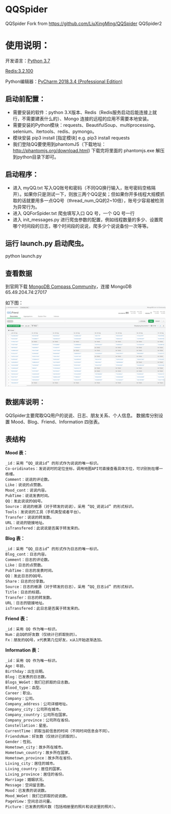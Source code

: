# QQSpider
QQSpider Fork from https://github.com/LiuXingMing/QQSpider QQSpider2

# 使用说明：

开发语言：[Python 3.7](https://www.python.org/ftp/python/3.7.2/python-3.7.2-amd64.exe)

[Redis:3.2.100](https://github.com/MSOpenTech/redis/releases/download/win-3.2.100/Redis-x64-3.2.100.msi)

Python编辑器：[PyCharm 2018.3.4 (Professional Edition)](https://www.mongodb.com/download-center/community)

## 启动前配置：

* 需要安装的软件：python 3.X版本、Redis（Redis服务启动后能连接上就行，不需要建表什么的）、Mongo 连接的远程的应用不需要本地安装。
* 需要安装的Python模块：requests、BeautifulSoup、multiprocessing、selenium、itertools、redis、pymongo。
* 模块安装 pip3 install [指定模块] e.g. pip3 install requests
* 我们登陆QQ要使用到phantomJS（下载地址：http://phantomjs.org/download.html) 下载完将里面的 phantomjs.exe 解压到python目录下即可。


## 启动程序：

* 进入 myQQ.txt 写入QQ账号和密码（不同QQ换行输入，账号密码空格隔开）。如果你只是测试一下，则放三两个QQ足矣；但如果你开多线程大规模抓取的话就要用多一点QQ号（thread_num_QQ的2~10倍），账号少容易被检测为异常行为。
* 进入 QQForSpider.txt 爬虫填写入口 QQ 号，一个 QQ 号一行
* 进入 init_messages.py 进行爬虫参数的配置，例如线程数量的多少、设置爬哪个时间段的日志，哪个时间段的说说，爬多少个说说备份一次等等。

## 运行 launch.py 启动爬虫。
python launch.py

## 查看数据
到官网下载 [MongoDB Compass Community](https://www.mongodb.com/download-center/community)，连接 MongoDB 65.49.204.74:27017

如下图：
![截图](https://github.com/fantasylion/QQSpider/blob/master/Document/20190211172713.png?raw=true)

## 数据库说明：
QQSpider主要爬取QQ用户的说说、日志、朋友关系、个人信息。 
数据库分别设置 Mood、Blog、Friend、Information 四张表。

## 表结构

__Mood 表：__
```
_id：采用 “QQ_说说id” 的形式作为说说的唯一标识。 
Co-oridinates：发说说时的定位坐标，调用地图API可直接查看具体方位，可识别到在哪一栋楼。 
Comment：说说的评论数。 
Like：说说的点赞数。 
Mood_cont：说说内容。 
PubTime：说说发表时间。 
QQ：发此说说的QQ号。 
Source：说说的根源（对于转发的说说），采用 “QQ_说说id” 的形式标识。 
Tools：发说说的工具（手机类型或者平台）。 
Transfer：说说的转发数。 
URL：说说的链接地址。 
isTransfered：此说说是否属于转发来的。
```

__Blog 表：__
```
_id：采用 “QQ_日志id” 的形式作为日志的唯一标识。 
Blog_cont：日志内容。 
Comment：日志的评论数。 
Like：日志的点赞数。 
PubTime：日志的发表时间。 
QQ：发此日志的QQ号。 
Share：日志的分享数。 
Source：日志的根源（对于转发的日志），采用 “QQ_日志id” 的形式标识。 
Title：日志的标题。 
Transfer：日志的转发数。 
URL：日志的链接地址。 
isTransfered：此日志是否属于转发来的。
```

__Friend 表：__
```
_id：采用 QQ 作为唯一标识。 
Num：此QQ的好友数（仅统计已抓取到的）。 
Fx：朋友的QQ号，x代表第几位好友，x从1开始逐渐迭加。
```

__Information 表：__
```
_id：采用 QQ 作为唯一标识。 
Age：年龄。 
Birthday：出生日期。 
Blog：已发表的日志数。 
Blogs_WeGet：我们已抓取的日志数。 
Blood_type：血型。 
Career：职业。 
Company：公司。 
Company_address：公司详细地址。 
Company_city：公司所在城市。 
Company_country：公司所在国家。 
Company_province：公司所在省份。 
Constellation：星座。 
CurrentTime：抓取当前信息的时间（不同时间信息会不同）。 
FriendsNum：好友数（仅统计已抓取的）。 
Gender：性别。 
Hometown_city：故乡所在城市。 
Hometown_country：故乡所在国家。 
Hometown_province：故乡所在省份。 
Living_city：居住的城市。 
Living_country：居住的国家。 
Living_province：居住的省份。 
Marriage：婚姻状况。 
Message：空间留言数。 
Mood：已发表的说说数。 
Mood_WeGet：我们已抓取的说说数。 
PageView：空间总访问量。 
Picture：已发表的照片数（包括相册里的照片和说说里的照片）。
```


